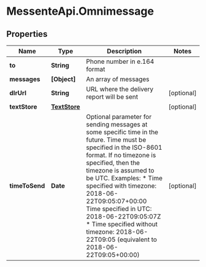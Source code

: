 # MessenteApi.Omnimessage

## Properties
Name | Type | Description | Notes
------------ | ------------- | ------------- | -------------
**to** | **String** | Phone number in e.164 format | 
**messages** | **[Object]** | An array of messages | 
**dlrUrl** | **String** | URL where the delivery report will be sent | [optional] 
**textStore** | [**TextStore**](TextStore.md) |  | [optional] 
**timeToSend** | **Date** | Optional parameter for sending messages at some specific time in the future.   Time must be specified in the ISO-8601 format.   If no timezone is specified, then the timezone is assumed to be UTC.    Examples:    * Time specified with timezone: 2018-06-22T09:05:07+00:00 Time specified in UTC: 2018-06-22T09:05:07Z   * Time specified without timezone: 2018-06-22T09:05 (equivalent to 2018-06-22T09:05+00:00) | [optional] 


